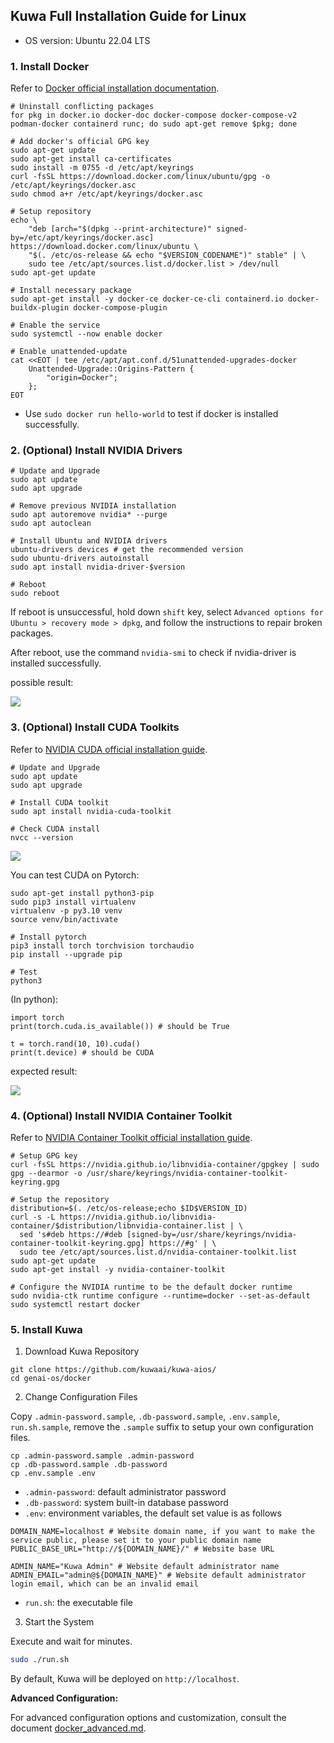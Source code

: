 ## Kuwa Full Installation Guide for Linux

* OS version: Ubuntu 22.04 LTS

### 1. Install Docker

Refer to [Docker official installation documentation](https://docs.docker.com/engine/install/).

```sh=
# Uninstall conflicting packages
for pkg in docker.io docker-doc docker-compose docker-compose-v2 podman-docker containerd runc; do sudo apt-get remove $pkg; done

# Add docker's official GPG key
sudo apt-get update
sudo apt-get install ca-certificates
sudo install -m 0755 -d /etc/apt/keyrings
curl -fsSL https://download.docker.com/linux/ubuntu/gpg -o /etc/apt/keyrings/docker.asc
sudo chmod a+r /etc/apt/keyrings/docker.asc

# Setup repository
echo \
    "deb [arch="$(dpkg --print-architecture)" signed-by=/etc/apt/keyrings/docker.asc] https://download.docker.com/linux/ubuntu \
    "$(. /etc/os-release && echo "$VERSION_CODENAME")" stable" | \
    sudo tee /etc/apt/sources.list.d/docker.list > /dev/null
sudo apt-get update

# Install necessary package
sudo apt-get install -y docker-ce docker-ce-cli containerd.io docker-buildx-plugin docker-compose-plugin

# Enable the service
sudo systemctl --now enable docker

# Enable unattended-update
cat <<EOT | tee /etc/apt/apt.conf.d/51unattended-upgrades-docker
    Unattended-Upgrade::Origins-Pattern {
        "origin=Docker";
    };
EOT
```

* Use `sudo docker run hello-world` to test if docker is installed successfully.

### 2. (Optional) Install NVIDIA Drivers

```shell=
# Update and Upgrade
sudo apt update
sudo apt upgrade

# Remove previous NVIDIA installation
sudo apt autoremove nvidia* --purge
sudo apt autoclean

# Install Ubuntu and NVIDIA drivers
ubuntu-drivers devices # get the recommended version
sudo ubuntu-drivers autoinstall
sudo apt install nvidia-driver-$version

# Reboot
sudo reboot
```

If reboot is unsuccessful, hold down `shift` key, select `Advanced options for Ubuntu > recovery mode > dpkg`, and follow the instructions to repair broken packages.

After reboot, use the command `nvidia-smi` to check if nvidia-driver is installed successfully.

possible result:

![](./img/docker_installation_1.png)

### 3. (Optional) Install CUDA Toolkits

Refer to [NVIDIA CUDA official installation guide](https://docs.nvidia.com/cuda/cuda-installation-guide-linux/).

```sh=
# Update and Upgrade
sudo apt update
sudo apt upgrade

# Install CUDA toolkit
sudo apt install nvidia-cuda-toolkit

# Check CUDA install
nvcc --version
```
![](./img/docker_installation_2.png)

You can test CUDA on Pytorch:
```sh=
sudo apt-get install python3-pip
sudo pip3 install virtualenv 
virtualenv -p py3.10 venv
source venv/bin/activate

# Install pytorch
pip3 install torch torchvision torchaudio
pip install --upgrade pip

# Test
python3
```

(In python):
```python=
import torch
print(torch.cuda.is_available()) # should be True

t = torch.rand(10, 10).cuda()
print(t.device) # should be CUDA
```

expected result:

![](./img/docker_installation_3.png)

### 4. (Optional) Install NVIDIA Container Toolkit

Refer to [NVIDIA Container Toolkit official installation guide](https://docs.nvidia.com/datacenter/cloud-native/container-toolkit/latest/install-guide.html).

```sh=
# Setup GPG key
curl -fsSL https://nvidia.github.io/libnvidia-container/gpgkey | sudo gpg --dearmor -o /usr/share/keyrings/nvidia-container-toolkit-keyring.gpg

# Setup the repository
distribution=$(. /etc/os-release;echo $ID$VERSION_ID)
curl -s -L https://nvidia.github.io/libnvidia-container/$distribution/libnvidia-container.list | \
  sed 's#deb https://#deb [signed-by=/usr/share/keyrings/nvidia-container-toolkit-keyring.gpg] https://#g' | \
  sudo tee /etc/apt/sources.list.d/nvidia-container-toolkit.list
sudo apt-get update
sudo apt-get install -y nvidia-container-toolkit

# Configure the NVIDIA runtime to be the default docker runtime
sudo nvidia-ctk runtime configure --runtime=docker --set-as-default
sudo systemctl restart docker
```

### 5. Install Kuwa

1. Download Kuwa Repository

```sh=
git clone https://github.com/kuwaai/kuwa-aios/
cd genai-os/docker
```

2. Change Configuration Files

Copy `.admin-password.sample`, `.db-password.sample`, `.env.sample`, `run.sh.sample`, remove the `.sample` suffix to setup your own configuration files.

```sh=
cp .admin-password.sample .admin-password
cp .db-password.sample .db-password
cp .env.sample .env
```

* `.admin-password`: default administrator password
* `.db-password`: system built-in database password
* `.env`: environment variables, the default set value is as follows
```tx
DOMAIN_NAME=localhost # Website domain name, if you want to make the service public, please set it to your public domain name
PUBLIC_BASE_URL="http://${DOMAIN_NAME}/" # Website base URL

ADMIN_NAME="Kuwa Admin" # Website default administrator name
ADMIN_EMAIL="admin@${DOMAIN_NAME}" # Website default administrator login email, which can be an invalid email
```
* `run.sh`: the executable file

3. Start the System

Execute and wait for minutes.

```sh
sudo ./run.sh
```

By default, Kuwa will be deployed on `http://localhost`.

**Advanced Configuration:**

For advanced configuration options and customization, consult the document [docker_advanced.md](./docker_advanced.md).